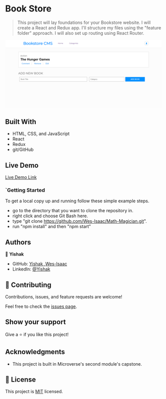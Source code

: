 # Book Store

> This project will lay foundations for your Bookstore website. I will create a React and Redux app. I'll structure my files using the "feature folder" approach. I will also set up routing using React Router.

![screenshot](./app_screenshot.png)

## Built With

- HTML, CSS, and JavaScript
- React
- Redux
- git/GitHub

## Live Demo

[Live Demo Link](https://confident-hopper-ed5187.netlify.app/)

### `Getting Started
To get a local copy up and running follow these simple example steps.

  - go to the directory that you want to clone the repository in.
  - right click and choose Git Bash here.
  - type "git clone https://github.com/Wes-Isaac/Math-Magician.git".
  - run "npm install" and then "npm start"

## Authors

👤 **Yishak**

- GitHub: [Yishak ,Wes-Isaac](https://github.com/Wes-Isaac)
- LinkedIn: [@Yishak](https://www.linkedin.com/in/yishak-wesego-b404851a7/)


## 🤝 Contributing

Contributions, issues, and feature requests are welcome!

Feel free to check the [issues page](../../issues/).

## Show your support

Give a ⭐️ if you like this project!

## Acknowledgments

- This project is built in Microverse's second module's capstone.

## 📝 License

This project is [MIT](./MIT.md) licensed.
